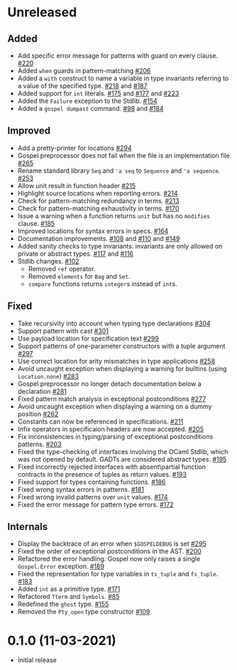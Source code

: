 # Unreleased

## Added

- Add specific error message for patterns with guard on every clause.
  [\#220](https://github.com/ocaml-gospel/gospel/pull/220)
- Added `when` guards in pattern-matching
  [\#206](https://github.com/ocaml-gospel/gospel/pull/206)
- Added a `with` construct to name a variable in type invariants referring to a
  value of the specified type.
  [\#218](https://github.com/ocaml-gospel/gospel/pull/218) and
  [\#187](https://github.com/ocaml-gospel/gospel/pull/187)
- Added support for `int` literals.
  [\#175](https://github.com/ocaml-gospel/gospel/pull/175) and
  [\#177](https://github.com/ocaml-gospel/gospel/pull/177) and
  [\#223](https://github.com/ocaml-gospel/gospel/pull/223)
- Added the `Failure` exception to the Stdlib.
  [\#154](https://github.com/ocaml-gospel/gospel/pull/154)
- Added a `gospel dumpast` command.
  [\#98](https://github.com/ocaml-gospel/gospel/pull/98) and
  [\#184](https://github.com/ocaml-gospel/gospel/pull/184)

## Improved

- Add a pretty-printer for locations
  [\#294](https://github.com/ocaml-gospel/gospel/pull/294)
- Gospel preprocessor does not fail when the file is an implementation file
  [\#265](https://github.com/ocaml-gospel/gospel/pull/265)
- Rename standard library `Seq` and `'a seq` to `Sequence` and `'a sequence`.
  [\#253](https://github.com/ocaml-gospel/gospel/pull/253)
- Allow unit result in function header
  [\#215](https://github.com/ocaml-gospel/gospel/pull/215)
- Highlight source locations when reporting errors.
  [\#214](https://github.com/ocaml-gospel/gospel/pull/214)
- Check for pattern-matching redundancy in terms.
  [\#213](https://github.com/ocaml-gospel/gospel/pull/213)
- Check for pattern-matching exhaustivity in terms.
  [\#170](https://github.com/ocaml-gospel/gospel/pull/170)
- Issue a warning when a function returns `unit` but has no `modifies` clause.
  [\#185](https://github.com/ocaml-gospel/gospel/pull/185)
- Improved locations for syntax errors in specs.
  [\#164](https://github.com/ocaml-gospel/gospel/pull/164)
- Documentation improvements.
  [\#108](https://github.com/ocaml-gospel/gospel/pull/108) and
  [\#110](https://github.com/ocaml-gospel/gospel/pull/110) and
  [\#149](https://github.com/ocaml-gospel/gospel/pull/149)
- Added sanity checks to type invariants: invariants are only allowed on private
  or abstract types. [\#117](https://github.com/ocaml-gospel/gospel/pull/117)
  and [\#116](https://github.com/ocaml-gospel/gospel/pull/116)
- Stdlib changes. [\#102](https://github.com/ocaml-gospel/gospel/pull/102)
  - Removed `ref` operator.
  - Removed `elements` for `Bag` and `Set`.
  - `compare` functions returns `integer`s instead of `int`s.

## Fixed

- Take recursivity into account when typing type declarations
  [\#304](https://github/ocaml-gospel/gospel/pull/304)
- Support pattern with cast
  [\#301](https://github/ocaml-gospel/gospel/pull/301)
- Use payload location for specification text
  [\#299](https://github/ocaml-gospel/gospel/pull/299)
- Support patterns of one-parameter constructors with a tuple argument
  [\#297](https://github/ocaml-gospel/gospel/pull/297)
- Use correct location for arity mismatches in type applications
  [\#258](https://github/ocaml-gospel/gospel/pull/258)
- Avoid uncaught exception when displaying a warning for builtins (using
  `Location.none`)
  [\#283](https://github.com/ocaml-gospel/gospel/pull/283)
- Gospel preprocessor no longer detach documentation below a declaration
  [\#281](https://github.com/ocaml-gospel/gospel/pull/281)
- Fixed pattern match analysis in exceptional postconditions
  [\#277](https://github/ocaml-gospel/gospel/pull/277)
- Avoid uncaught exception when displaying a warning on a dummy
  position
  [\#262](https://github.com/ocaml-gospel/gospel/pull/262)
- Constants can now be referenced in specifications.
  [\#211](https://github.com/ocaml-gospel/gospel/pull/211)
- Infix operators in specificaion headers are now accepted.
  [\#205](https://github.com/ocaml-gospel/gospel/pull/205)
- Fix inconsistencies in typing/parsing of exceptional postconditions patterns.
  [\#203](https://github.com/ocaml-gospel/gospel/pull/203)
- Fixed the type-checking of interfaces involving the OCaml Stdlib, which was
  not opened by default. GADTs are considered abstract types.
  [\#195](https://github.com/ocaml-gospel/gospel/pull/195)
- Fixed incorrectly rejected interfaces with absent\partial function contracts
  in the presence of tuples as return values.
  [\#193](https://github.com/ocaml-gospel/gospel/pull/193)
- Fixed support for types containing functions.
  [\#186](https://github.com/ocaml-gospel/gospel/pull/186)
- Fixed wrong syntax errors in patterns.
  [\#181](https://github.com/ocaml-gospel/gospel/pull/181)
- Fixed wrong invalid patterns over `unit` values.
  [\#174](https://github.com/ocaml-gospel/gospel/pull/174)
- Fixed the error message for pattern type errors.
  [\#172](https://github.com/ocaml-gospel/gospel/pull/172)

## Internals

- Display the backtrace of an error when `$GOSPELDEBUG` is set
  [\#295](https://github.com/ocaml-gospel/gospel/pull/295)
- Fixed the order of exceptional postconditions in the AST.
  [\#200](https://github.com/ocaml-gospel/gospel/pull/200)
- Refactored the error handling: Gospel now only raises a single `Gospel.Error`
  exception.
  [\#189](https://github.com/ocaml-gospel/gospel/pull/189)
- Fixed the representation for type variables in `ts_tuple` and `fs_tuple`.
  [\#183](https://github.com/ocaml-gospel/gospel/pull/183)
- Added `int` as a primitive type.
  [\#171](https://github.com/ocaml-gospel/gospel/pull/171)
- Refactored `Tterm` and `Symbols`.
  [\#85](https://github.com/ocaml-gospel/gospel/pull/85)
- Redefined the `ghost` type.
  [\#155](https://github.com/ocaml-gospel/gospel/pull/155)
- Removed the `Pty_open` type constructor
  [\#109](https://github.com/ocaml-gospel/gospel/pull/109)


# 0.1.0 (11-03-2021)

- Initial release

